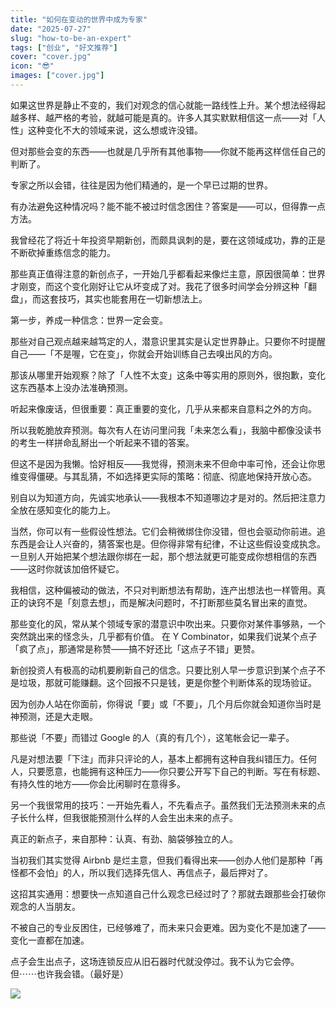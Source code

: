 ```yaml
---
title: "如何在变动的世界中成为专家"
date: "2025-07-27"
slug: "how-to-be-an-expert"
tags: ["创业", "好文推荐"]
cover: "cover.jpg"
icon: "😎"
images: ["cover.jpg"]
---
```

如果这世界是静止不变的，我们对观念的信心就能一路线性上升。某个想法经得起越多样、越严格的考验，就越可能是真的。许多人其实默默相信这一点——对「人性」这种变化不大的领域来说，这么想或许没错。



但对那些会变的东西——也就是几乎所有其他事物——你就不能再这样信任自己的判断了。



专家之所以会错，往往是因为他们精通的，是一个早已过期的世界。



有办法避免这种情况吗？能不能不被过时信念困住？答案是——可以，但得靠一点方法。



我曾经花了将近十年投资早期新创，而颇具讽刺的是，要在这领域成功，靠的正是不断砍掉重练信念的能力。



那些真正值得注意的新创点子，一开始几乎都看起来像烂主意，原因很简单：世界才刚变，而这个变化刚好让它从坏变成了对。我花了很多时间学会分辨这种「翻盘」，而这套技巧，其实也能套用在一切新想法上。



第一步，养成一种信念：世界一定会变。



那些对自己观点越来越笃定的人，潜意识里其实是认定世界静止。只要你不时提醒自己——「不是喔，它在变」，你就会开始训练自己去嗅出风的方向。



那该从哪里开始观察？除了「人性不太变」这条中等实用的原则外，很抱歉，变化这东西基本上没办法准确预测。



听起来像废话，但很重要：真正重要的变化，几乎从来都来自意料之外的方向。



所以我乾脆放弃预测。每次有人在访问里问我「未来怎么看」，我脑中都像没读书的考生一样拼命乱掰出一个听起来不错的答案。



但这不是因为我懒。恰好相反——我觉得，预测未来不但命中率可怜，还会让你思维变得僵硬。与其乱猜，不如选择更实际的策略：彻底、彻底地保持开放心态。



别自以为知道方向，先诚实地承认——我根本不知道哪边才是对的。然后把注意力全放在感知变化的能力上。



当然，你可以有一些假设性想法。它们会稍微绑住你没错，但也会驱动你前进。追东西是会让人兴奋的，猜答案也是。但你得非常有纪律，不让这些假设变成执念。
一旦别人开始把某个想法跟你绑在一起，那个想法就更可能变成你想相信的东西——这时你就该加倍怀疑它。



我相信，这种偏被动的做法，不只对判断想法有帮助，连产出想法也一样管用。真正的诀窍不是「刻意去想」，而是解决问题时，不打断那些莫名冒出来的直觉。



那些变化的风，常从某个领域专家的潜意识中吹出来。只要你对某件事够熟，一个突然跳出来的怪念头，几乎都有价值。
在 Y Combinator，如果我们说某个点子「疯了点」，那通常是称赞——搞不好还比「这点子不错」更赞。



新创投资人有极高的动机要刷新自己的信念。只要比别人早一步意识到某个点子不是垃圾，那就可能赚翻。这个回报不只是钱，更是你整个判断体系的现场验证。



因为创办人站在你面前，你得说「要」或「不要」，几个月后你就会知道你当时是神预测，还是大走眼。



那些说「不要」而错过 Google 的人（真的有几个），这笔帐会记一辈子。



凡是对想法要「下注」而非只评论的人，基本上都拥有这种自我纠错压力。任何人，只要愿意，也能拥有这种压力——你只要公开写下自己的判断。写在有标题、有持久性的地方——你会比闲聊时在意得多。



另一个我很常用的技巧：一开始先看人，不先看点子。虽然我们无法预测未来的点子长什么样，但我很能预测什么样的人会生出未来的点子。



真正的新点子，来自那种：认真、有劲、脑袋够独立的人。



当初我们其实觉得 Airbnb 是烂主意，但我们看得出来——创办人他们是那种「再怪都不会怕」的人，所以我们选择先信人、再信点子，最后押对了。



这招其实通用：想要快一点知道自己什么观念已经过时了？那就去跟那些会打破你观念的人当朋友。



不被自己的专业反困住，已经够难了，而未来只会更难。因为变化不是加速了——变化一直都在加速。



点子会生出点子，这场连锁反应从旧石器时代就没停过。我不认为它会停。
但⋯⋯也许我会错。（最好是）




![](https://prod-files-secure.s3.us-west-2.amazonaws.com/112d0858-5090-4d34-a606-b75eb8d65fd2/46476355-9cf3-4e99-9b7a-3531bc426380/1000202064.png?X-Amz-Algorithm=AWS4-HMAC-SHA256&X-Amz-Content-Sha256=UNSIGNED-PAYLOAD&X-Amz-Credential=ASIAZI2LB466TTATVGBU%2F20251031%2Fus-west-2%2Fs3%2Faws4_request&X-Amz-Date=20251031T171325Z&X-Amz-Expires=3600&X-Amz-Security-Token=IQoJb3JpZ2luX2VjEFAaCXVzLXdlc3QtMiJHMEUCIG3zHLB4y21LvXNkURTE5BqDqrN5ZoqzeiHdEfXOgd%2FvAiEAmZFUEM2Lu3UrqQHrQgO%2FXOKtsdX6io6sr24%2FS3IrFD8q%2FwMIGRAAGgw2Mzc0MjMxODM4MDUiDAQ342YThF1XmZ95aSrcA9qQwhyLVDRaws5%2FckbVoD7mengR8mccPvGB%2FTN7pkkageqfKLbr%2BmPbs%2FZPU1ZZ8ERzLRR6OGGJwfrtnhDePMOat6A7uf98sXoi7uOYauls506ZmgVdPM7G4O2jJdHjNVF4c0oZFiWv1bex%2BPqsaY79CQDERng4vGbm60tVfMyn15UQXJMXJCttMRF2ReuAIUn4vZRC9I6UKeHTeMgKnR1ACheXNxl54NagTQbLov%2Fb7WRibBxcAZWSNm70bO7741%2BDifg6OBw4tz%2BlCczzngH8Q2WC7MS3%2Fiovhzzc0gX1Nxy5s3%2FlMwD3GizPOc4069i%2BBG4zT6Exr08%2FCj6%2FafnwKhyqbGzYwsJNzdaIfd9tk1WZD2k%2FrfrsDLTWFA1ECCkMjlRBuQitAwDG3YvbgzkdHY6uR00SLfV1c36psH3BozTy17toEHXvlCPptDnbWXfw5pKswxutYSau4wUe0T0oX2i9QHb2TT3iVkXrAHbViypzICeLi15pCBEAEIp8yI6xMnE4aVy0g5vHDqFz3mrxZTRQ8Vodd%2FcEio9iC2%2F9Q99H3zg3AwMcoVh9znfHdGYSDO0QGp%2Bx8bzVQGEtzUrMTDDrydSXxUEKsUrk8zdXq8TLhuQ6OrdLk5nAMMG6k8gGOqUBomn32U8IYQ%2F2kCAdWeR06Xx472suwhcAT70LlbEhweTn6sQkMnfcYl0qqA5ip9Ag4JVpmQ5mQA7bDYpzJIJy1K1ev3TMOcWijb2HfD6bjVdug0Nszd5Benepqm045A9qmqSeErzGZIUqt5gGTQYshDpslbOE6aDQDB5nYC7J8GWknxrOUvrmzsE6uv7lcgCiqKCBPol0GTqmGJ1mlcDFPTRawBdK&X-Amz-Signature=299b730b268c154882e69493438d59bc5e25962c2f02408ff9251f4eaafa6eae&X-Amz-SignedHeaders=host&x-amz-checksum-mode=ENABLED&x-id=GetObject)


